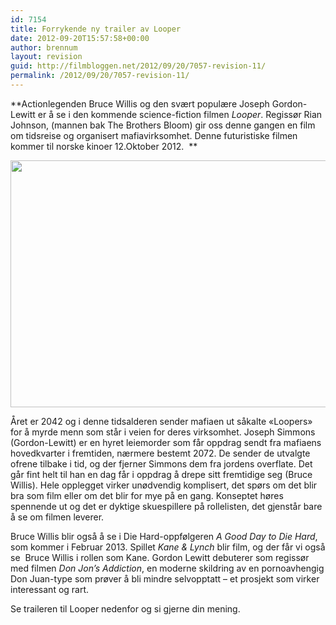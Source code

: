```yaml
---
id: 7154
title: Forrykende ny trailer av Looper
date: 2012-09-20T15:57:58+00:00
author: brennum
layout: revision
guid: http://filmbloggen.net/2012/09/20/7057-revision-11/
permalink: /2012/09/20/7057-revision-11/
---
```

**Actionlegenden Bruce Willis og den svært populære Joseph Gordon-Lewitt er å se i den kommende science-fiction filmen _Looper_. Regissør Rian Johnson, (mannen bak The Brothers Bloom) gir oss denne gangen en film om tidsreise og organisert mafiavirksomhet. Denne futuristiske filmen kommer til norske kinoer 12.Oktober 2012.  **

<a href="http://filmbloggen.net/?attachment_id=7144" rel="attachment wp-att-7144"><img class="alignnone size-large wp-image-7144" src="http://filmbloggen.net/wp-content/uploads//2012/09/looper_2012-2-2022x1289-620x395.jpg" alt="" width="620" height="395" /></a>

Året er 2042 og i denne tidsalderen sender mafiaen ut såkalte &laquo;Loopers&raquo; for å myrde menn som står i veien for deres virksomhet. Joseph Simmons (Gordon-Lewitt) er en hyret leiemorder som får oppdrag sendt fra mafiaens hovedkvarter i fremtiden, nærmere bestemt 2072. De sender de utvalgte ofrene tilbake i tid, og der fjerner Simmons dem fra jordens overflate. Det går fint helt til han en dag får i oppdrag å drepe sitt fremtidige seg (Bruce Willis). Hele opplegget virker unødvendig komplisert, det spørs om det blir bra som film eller om det blir for mye på en gang. Konseptet høres spennende ut og det er dyktige skuespillere på rollelisten, det gjenstår bare å se om filmen leverer.

Bruce Willis blir også å se i Die Hard-oppfølgeren _A Good Day to Die Hard_, som kommer i Februar 2013. Spillet _Kane & Lynch_ blir film, og der får vi også se  Bruce Willis i rollen som Kane. Gordon Lewitt debuterer som regissør med filmen _Don Jon&#8217;s Addiction_, en moderne skildring av en pornoavhengig Don Juan-type som prøver å bli mindre selvopptatt &#8211; et prosjekt som virker interessant og rart.

Se traileren til Looper nedenfor og si gjerne din mening.

<div class="video-shortcode">
</div>
